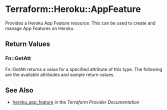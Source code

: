 # Terraform::Heroku::AppFeature

Provides a Heroku App Feature resource. This can be used to create and manage App Features on Heroku.

## Return Values

### Fn::GetAtt

Fn::GetAtt returns a value for a specified attribute of this type. The following are the available attributes and sample return values.

## See Also

* [heroku_app_feature](https://www.terraform.io/docs/providers/heroku/r/app_feature.html) in the _Terraform Provider Documentation_